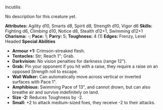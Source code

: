 Incutilis

No description for this creature yet.

**Attributes:** Agility d10, Smarts d8, Spirit d8, Strength d10, Vigor
d6
**Skills:** Fighting d6, Climbing d10, Notice d8, Stealth d12+1,
Swimming d12+1
**Charisma:** -; **Pace:** 1; **Parry:** 5; **Toughness:** 4 (1)
**Edges:** Frenzy, Level Headed
**Special Abilities**
- **Armour +1:** Crimson-streaked flesh.
- **Tentacles:** Str; Reach 1"; Grab.
- **Darkvision:** No vision penalties for darkness (range 12").
- **Grab:** Pin your opponent if you hit with a raise, they require a
raise on an opposed Strength roll to escape.
- **Wall Walker:** Can automatically move across vertical or inverted
surfaces with Pace 1".
- **Amphibious:** Swimming Pace of 13", and cannot drown, but can also
breathe air and survive indefinitely on land.
- **Size -2:** Reduces Toughness by -2.
- **Small:** +2 to attack medium-sized foes, they receive -2 to their
attacks.

